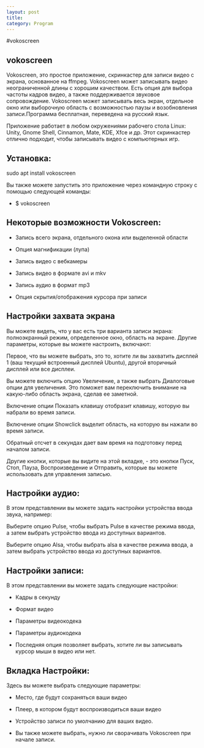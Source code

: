 ```yaml
---
layout: post
title:  
category: Program
---
```


#vokoscreen

## vokoscreen

Vokoscreen, это простое приложение, скринкастер для записи видео с экрана, основанное на ffmpeg. Vokoscreen может записывать видео неограниченной длины с хорошим качеством. Есть опция для выбора частоты кадров видео, а также поддерживается звуковое сопровождение. Vokoscreen может записывать весь экран, отдельное окно или выборочную область с возможностью паузы и возобновления записи.Программа бесплатная, переведена на русский язык.

Приложение работает в любом окружениями рабочего стола Linux: Unity, Gnome Shell, Cinnamon, Mate, KDE, Xfce и др. Этот скринкастер отлично подходит, чтобы записывать видео с компьютерных игр.

## Установка:

sudo apt install vokoscreen

Вы также можете запустить это приложение через командную строку с помощью следующей команды:

- $ vokoscreen

## Некоторые возможности Vokoscreen:

- Запись всего экрана, отдельного окона или выделенной области

- Опция магнификации (лупа)

- Запись видео с вебкамеры

- Запись видео в формате avi и mkv

- Запись аудио в формат mp3

- Опция скрытия/отображения курсора при записи

## Настройки захвата экрана  

Вы можете видеть, что у вас есть три варианта записи экрана: полноэкранный режим, определенное окно, область на экране. Другие параметры, которые вы можете настроить, включают:

Первое, что вы можете выбрать, это то, хотите ли вы захватить дисплей 1 (ваш текущий встроенный дисплей Ubuntu), другой вторичный дисплей или все дисплеи.


Вы можете включить опцию Увеличение, а также выбрать Диалоговые опции для увеличения. Это поможет вам переключить внимание на какую-либо область экрана, сделав ее заметной.

Включение опции Показать клавишу отобразит клавишу, которую вы набрали во время записи.

Включение опции Showclick выделит область, на которую вы нажали во время записи.

Обратный отсчет в секундах дает вам время на подготовку перед началом записи.

Другие кнопки, которые вы видите на этой вкладке, - это кнопки Пуск, Стоп, Пауза, Воспроизведение и Отправить, которые вы можете использовать для управления записью.

## Настройки аудио:

В этом представлении вы можете задать настройки устройства ввода звука, например:

Выберите опцию Pulse, чтобы выбрать Pulse в качестве режима ввода, а затем выбрать устройство ввода из доступных вариантов.


Выберите опцию Alsa, чтобы выбрать alsa в качестве режима ввода, а затем выбрать устройство ввода из доступных вариантов.

## Настройки записи:

В этом представлении вы можете задать следующие настройки:


- Кадры в секунду


- Формат видео


- Параметры видеокодека


- Параметры аудиокодека


- Последняя опция позволяет выбрать, хотите ли вы записывать курсор мыши в видео или нет.

## Вкладка Настройки:

Здесь вы можете выбрать следующие параметры:

- Место, где будут сохраняться ваши видео

- Плеер, в котором будут воспроизводиться ваши видео

- Устройство записи по умолчанию для ваших видео.

- Вы также можете выбрать, нужно ли сворачивать Vokoscreen при начале записи.
